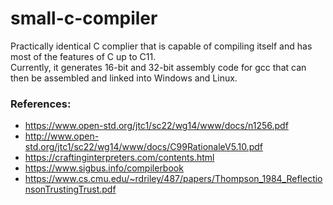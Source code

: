 # small-c-compiler

Practically identical C complier that is capable of compiling itself and has most of the features of C up to C11.  
Currently, it generates 16-bit and 32-bit assembly code for gcc that can then be assembled and linked into Windows and Linux.  


### References:
- https://www.open-std.org/jtc1/sc22/wg14/www/docs/n1256.pdf  
- http://www.open-std.org/jtc1/sc22/wg14/www/docs/C99RationaleV5.10.pdf  
- https://craftinginterpreters.com/contents.html  
- https://www.sigbus.info/compilerbook  
- https://www.cs.cmu.edu/~rdriley/487/papers/Thompson_1984_ReflectionsonTrustingTrust.pdf  
